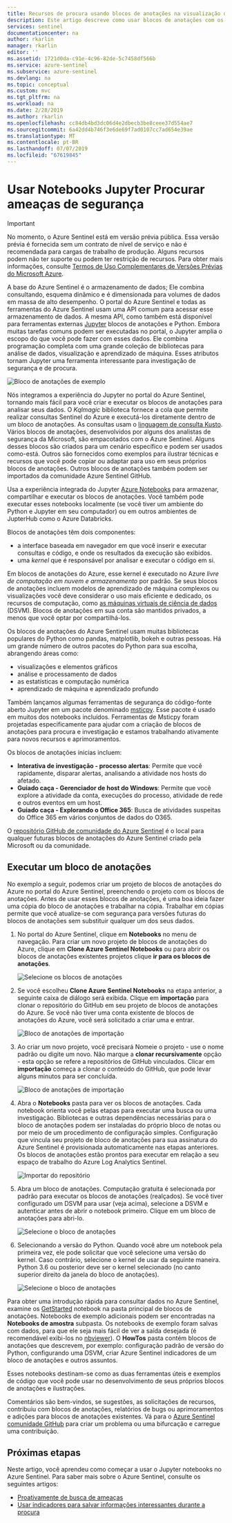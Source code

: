 ```yaml
---
title: Recursos de procura usando blocos de anotações na visualização do Azure Sentinel | Microsoft Docs
description: Este artigo descreve como usar blocos de anotações com os recursos de procura Sentinel do Azure.
services: sentinel
documentationcenter: na
author: rkarlin
manager: rkarlin
editor: ''
ms.assetid: 1721d0da-c91e-4c96-82de-5c7458df566b
ms.service: azure-sentinel
ms.subservice: azure-sentinel
ms.devlang: na
ms.topic: conceptual
ms.custom: mvc
ms.tgt_pltfrm: na
ms.workload: na
ms.date: 2/28/2019
ms.author: rkarlin
ms.openlocfilehash: cc84db4bd3dc06d4e2dbecb3be8ceee37d554ae7
ms.sourcegitcommit: 6a42dd4b746f3e6de69f7ad0107cc7ad654e39ae
ms.translationtype: MT
ms.contentlocale: pt-BR
ms.lasthandoff: 07/07/2019
ms.locfileid: "67619845"
---
```

# <a name="use-jupyter-notebooks-to-hunt-for-security-threats"></a>Usar Notebooks Jupyter Procurar ameaças de segurança

> [!IMPORTANT]
> No momento, o Azure Sentinel está em versão prévia pública.
> Essa versão prévia é fornecida sem um contrato de nível de serviço e não é recomendada para cargas de trabalho de produção. Alguns recursos podem não ter suporte ou podem ter restrição de recursos.
> Para obter mais informações, consulte [Termos de Uso Complementares de Versões Prévias do Microsoft Azure](https://azure.microsoft.com/support/legal/preview-supplemental-terms/).

A base do Azure Sentinel é o armazenamento de dados; Ele combina consultando, esquema dinâmico e é dimensionada para volumes de dados em massa de alto desempenho. O portal do Azure Sentinel e todas as ferramentas do Azure Sentinel usam uma API comum para acessar esse armazenamento de dados. A mesma API, como também está disponível para ferramentas externas [Jupyter](https://jupyter.org/) blocos de anotações e Python. Embora muitas tarefas comuns podem ser executadas no portal, o Jupyter amplia o escopo do que você pode fazer com esses dados. Ele combina programação completa com uma grande coleção de bibliotecas para análise de dados, visualização e aprendizado de máquina. Esses atributos tornam Jupyter uma ferramenta interessante para investigação de segurança e de procura.

![Bloco de anotações de exemplo](./media/notebooks/sentinel-nb-mapandtimeline.png)

Nós integramos a experiência do Jupyter no portal do Azure Sentinel, tornando mais fácil para você criar e executar os blocos de anotações para analisar seus dados. O *Kqlmagic* biblioteca fornece a cola que permite realizar consultas Sentinel do Azure e executá-los diretamente dentro de um bloco de anotações. As consultas usam o [linguagem de consulta Kusto](https://kusto.azurewebsites.net/docs/query/index.html). Vários blocos de anotações, desenvolvidos por alguns dos analistas de segurança da Microsoft, são empacotados com o Azure Sentinel. Alguns desses blocos são criados para um cenário específico e podem ser usados como-está. Outros são fornecidos como exemplos para ilustrar técnicas e recursos que você pode copiar ou adaptar para uso em seus próprios blocos de anotações. Outros blocos de anotações também podem ser importados da comunidade Azure Sentinel GitHub.

Usa a experiência integrada do Jupyter [Azure Notebooks](https://notebooks.azure.com/) para armazenar, compartilhar e executar os blocos de anotações. Você também pode executar esses notebooks localmente (se você tiver um ambiente do Python e Jupyter em seu computador) ou em outros ambientes de JupterHub como o Azure Databricks.

Blocos de anotações têm dois componentes:

- a interface baseada em navegador em que você inserir e executar consultas e código, e onde os resultados da execução são exibidos.
- uma *kernel* que é responsável por analisar e executar o código em si. 

Em blocos de anotações do Azure, esse kernel é executado no Azure *livre de computação em nuvem e armazenamento* por padrão. Se seus blocos de anotações incluem modelos de aprendizado de máquina complexos ou visualizações você deve considerar o uso mais eficiente e dedicado, os recursos de computação, como [as máquinas virtuais de ciência de dados](https://azure.microsoft.com/services/virtual-machines/data-science-virtual-machines/) (DSVM). Blocos de anotações em sua conta são mantidos privados, a menos que você optar por compartilhá-los.

Os blocos de anotações do Azure Sentinel usam muitas bibliotecas populares do Python como pandas, matplotlib, bokeh e outras pessoas. Há um grande número de outros pacotes do Python para sua escolha, abrangendo áreas como:

- visualizações e elementos gráficos
- análise e processamento de dados
- as estatísticas e computação numérica
- aprendizado de máquina e aprendizado profundo

Também lançamos algumas ferramentas de segurança do código-fonte aberto Jupyter em um pacote denominado [msticpy](https://github.com/Microsoft/msticpy/). Esse pacote é usado em muitos dos notebooks incluídos. Ferramentas de Msticpy foram projetadas especificamente para ajudar com a criação de blocos de anotações para procura e investigação e estamos trabalhando ativamente para novos recursos e aprimoramentos.

Os blocos de anotações inicias incluem:

- **Interativa de investigação - processo alertas**: Permite que você rapidamente, disparar alertas, analisando a atividade nos hosts do afetado.
- **Guiado caça - Gerenciador de host do Windows**: Permite que você explore a atividade da conta, execuções do processo, atividade de rede e outros eventos em um host.  
- **Guiado caça - Explorando o Office 365**: Busca de atividades suspeitas do Office 365 em vários conjuntos de dados do O365.

O [repositório GitHub de comunidade do Azure Sentinel](https://github.com/Azure/Azure-Sentinel) é o local para qualquer futuras blocos de anotações do Azure Sentinel criado pela Microsoft ou da comunidade.

## <a name="run-a-notebook"></a>Executar um bloco de anotações

No exemplo a seguir, podemos criar um projeto de blocos de anotações do Azure no portal do Azure Sentinel, preenchendo o projeto com os blocos de anotações. Antes de usar esses blocos de anotações, é uma boa ideia fazer uma cópia do bloco de anotações e trabalhar na cópia. Trabalhar em cópias permite que você atualize-se com segurança para versões futuras do blocos de anotações sem substituir qualquer um dos seus dados.

1. No portal do Azure Sentinel, clique em **Notebooks** no menu de navegação. Para criar um novo projeto de blocos de anotações do Azure, clique em **Clone Azure Sentinel Notebooks** ou para abrir os blocos de anotações existentes projetos clique **ir para os blocos de anotações**.
  
   ![Selecione os blocos de anotações](./media/notebooks/sentinel-az-notebooks-home.png)

2. Se você escolheu **Clone Azure Sentinel Notebooks** na etapa anterior, a seguinte caixa de diálogo será exibida. Clique em **importação** para clonar o repositório do GitHub em seu projeto de blocos de anotações do Azure. Se você não tiver uma conta existente de blocos de anotações do Azure, você será solicitado a criar uma e entrar.

   ![Bloco de anotações de importação](./media/notebooks/sentinel-nb-signin-and-clone.png)

3. Ao criar um novo projeto, você precisará Nomeie o projeto - use o nome padrão ou digite um novo. Não marque a **clonar recursivamente** opção - esta opção se refere a repositórios de GitHub vinculados. Clicar em **importação** começa a clonar o conteúdo do GitHub, que pode levar alguns minutos para ser concluída.

   ![Bloco de anotações de importação](./media/notebooks/sentinel-create-nb-project.png)

4. Abra o **Notebooks** pasta para ver os blocos de anotações. Cada notebook orienta você pelas etapas para executar uma busca ou uma investigação. Bibliotecas e outras dependências necessárias para o bloco de anotações podem ser instaladas do próprio bloco de notas ou por meio de um procedimento de configuração simples. Configuração que vincula seu projeto de bloco de anotações para sua assinatura do Azure Sentinel é provisionada automaticamente nas etapas anteriores. Os blocos de anotações estão prontos para executar em relação a seu espaço de trabalho do Azure Log Analytics Sentinel.

   ![Importar do repositório](./media/notebooks/sentinel-open-notebook1.png)

5. Abra um bloco de anotações. Computação gratuita é selecionada por padrão para executar os blocos de anotações (realçados). Se você tiver configurado um DSVM para usar (veja acima), selecione a DSVM e autenticar antes de abrir o notebook primeiro. Clique em um bloco de anotações para abri-lo.

   ![Selecione o bloco de anotações](./media/notebooks/sentinel-open-notebook2.png)

6. Selecionando a versão do Python. Quando você abre um notebook pela primeira vez, ele pode solicitar que você selecione uma versão do kernel. Caso contrário, selecione o kernel de usar da seguinte maneira. Python 3.6 ou posterior deve ser o kernel selecionado (no canto superior direito da janela do bloco de anotações).

   ![Selecione o bloco de anotações](./media/notebooks/sentinel-select-kernel.png)

Para obter uma introdução rápida para consultar dados no Azure Sentinel, examine os [GetStarted](https://github.com/Azure/Azure-Sentinel/blob/master/Notebooks/Get%20Started.ipynb) notebook na pasta principal de blocos de anotações. Notebooks de exemplo adicionais podem ser encontradas na **Notebooks de amostra** subpasta. Os notebooks de exemplo foram salvas com dados, para que ele seja mais fácil de ver a saída desejada (é recomendável exibi-los no [nbviewer](https://nbviewer.jupyter.org/)). O **HowTos** pasta contém blocos de anotações que descrevem, por exemplo: configuração padrão de versão do Python, configurando uma DSVM, criar Azure Sentinel indicadores de um bloco de anotações e outros assuntos.

Esses notebooks destinam-se como as duas ferramentas úteis e exemplos de código que você pode usar no desenvolvimento de seus próprios blocos de anotações e ilustrações.

Comentários são bem-vindos, se sugestões, as solicitações de recursos, contribuiu com blocos de anotações, relatórios de bugs ou aprimoramentos e adições para blocos de anotações existentes. Vá para o [Azure Sentinel comunidade GitHub](https://github.com/Azure/Azure-Sentinel) para criar um problema ou uma bifurcação e carregue uma contribuição.

## <a name="next-steps"></a>Próximas etapas

Neste artigo, você aprendeu como começar a usar o Jupyter notebooks no Azure Sentinel. Para saber mais sobre o Azure Sentinel, consulte os seguintes artigos:

- [Proativamente de busca de ameaças](hunting.md)
- [Usar indicadores para salvar informações interessantes durante a procura](bookmarks.md)

